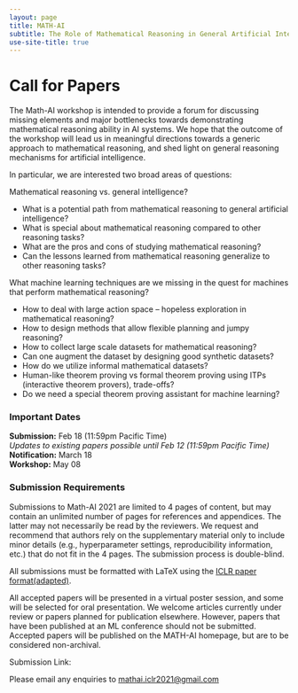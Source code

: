 ```yaml
---
layout: page
title: MATH-AI
subtitle: The Role of Mathematical Reasoning in General Artificial Intelligence
use-site-title: true
---
```


# Call for Papers
The Math-AI workshop is intended to provide a forum for discussing missing elements and major bottlenecks towards demonstrating mathematical reasoning ability in AI systems. We hope that the outcome of the workshop will lead us in meaningful directions towards a generic approach to mathematical reasoning, and shed light on general reasoning mechanisms for artificial intelligence.

In particular, we are interested two broad areas of questions: 

Mathematical reasoning vs. general intelligence?

* What is a potential path from mathematical reasoning to general artificial intelligence?
* What is special about mathematical reasoning compared to other reasoning tasks?
* What are the pros and cons of studying mathematical reasoning?
* Can the lessons learned from mathematical reasoning generalize to other reasoning tasks?

What machine learning techniques are we missing in the quest for machines that perform mathematical reasoning?

* How to deal with large action space – hopeless exploration in mathematical reasoning?
* How to design methods that allow flexible planning and jumpy reasoning?
* How to collect large scale datasets for mathematical reasoning?
* Can one augment the dataset by designing good synthetic datasets?
* How do we utilize informal mathematical datasets?
* Human-like theorem proving vs formal theorem proving using ITPs (interactive theorem provers), trade-offs?
* Do we need a special theorem proving assistant for machine learning?

### Important Dates 

<!--{% include dates.md %} <a href="{site.url}/2020/img/KR2ML2020_template.zip">NeurIPS paper format (adapted)</a>. -->
**Submission:** Feb 18 (11:59pm Pacific Time) <br>
*Updates to existing papers possible until Feb 12 (11:59pm Pacific Time)*<br>
**Notification:** March 18 <br>
**Workshop:** May 08

### Submission Requirements

Submissions to Math-AI 2021 are limited to 4 pages of content, but may contain an unlimited number of pages for references and appendices. The latter may not necessarily be read by the reviewers. We request and recommend that authors rely on the supplementary material only to include minor details (e.g., hyperparameter settings, reproducibility information, etc.) that do not fit in the 4 pages. The submission process is double-blind.

All submissions must be formatted with LaTeX using the [ICLR paper format(adapted)](img/iclr2021.zip).

All accepted papers will be presented in a virtual poster session, and some will be selected for oral presentation. We welcome articles currently under review or papers planned for publication elsewhere. However, papers that have been published at an ML conference should not be submitted. Accepted papers will be published on the MATH-AI homepage, but are to be considered non-archival. 

Submission Link: <!--[https://cmt3.research.microsoft.com/KR2ML2020](https://cmt3.research.microsoft.com/KR2ML2020 )-->

Please email any enquiries to [mathai.iclr2021@gmail.com](mailto:mathai.iclr2021@gmail.com)
